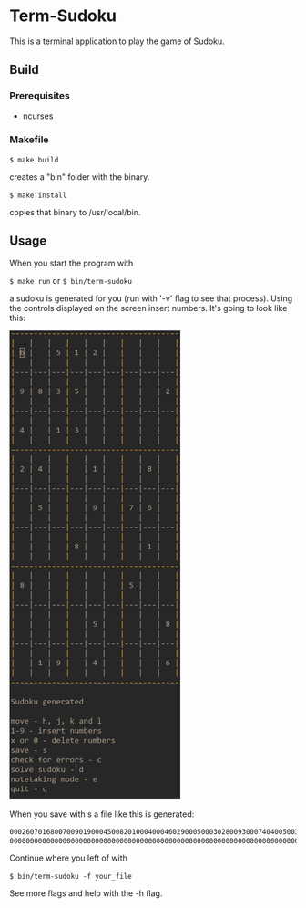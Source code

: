 # Term-Sudoku

This is a terminal application to play the game of Sudoku.

## Build

### Prerequisites

- ncurses

### Makefile

`$ make build`

creates a "bin" folder with the binary.

`$ make install`

copies that binary to /usr/local/bin.

## Usage

When you start the program with

`$ make run` or `$ bin/term-sudoku`

a sudoku is generated for you (run with '-v' flag to see that process).
Using the controls displayed on the screen insert numbers.
It's going to look like this:

![Example](https://raw.githubusercontent.com/theeyeofcthulhu/term-sudoku/master/example.png)

When you save with s a file like this is generated:

```
000260701680070090190004500820100040004602900050003028009300074040050036703018000
000000000000000000000000000000000000000000000000000000000000000000000000000000000
```

Continue where you left of with

`$ bin/term-sudoku -f your_file`

See more flags and help with the -h flag.

